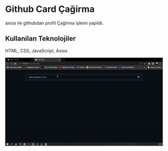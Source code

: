 <h1>Github Card Çağirma</h1>

<p>axios ile githubdan profil Çağirma işlemi yapildi.</p>

<h2>Kullanilan Teknolojiler</h2>

<p>HTML, CSS, JavaScript, Axios</p>

<img src="onizleme.gif">
